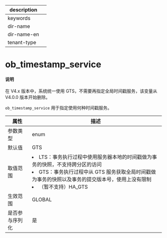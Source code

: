 |description||
|---|---|
|keywords||
|dir-name||
|dir-name-en||
|tenant-type||

# ob_timestamp_service 

<main id="notice" type='explain'>
<h4>说明</h4>
<p>在 V4.x 版本中，系统统一使用 GTS，不需要再指定全局时间戳服务，该变量从 V4.0.0 版本开始删除。</p>
</main>

`ob_timestamp_service` 用于指定使用何种时间戳服务。

| **属性**  |                                                                     **描述**                                                                      |
|---------|-------------------------------------------------------------------------------------------------------------------------------------------------|
| 参数类型    | enum                                                                                                                                            |
| 默认值     | GTS                                                                                                                                             |
| 取值范围    | <li> LTS：事务执行过程中使用服务器本地的时间戳做为事务的快照，不支持跨分区的访问   <li> GTS：事务执行过程中从 GTS 服务获取全局时间戳做为事务的快照以及事务的提交版本号，使用上没有限制   <li>（暂不支持）HA_GTS    |
| 生效范围    | GLOBAL                                                                                                                                          |
| 是否参与序列化 | 是                                                                                                                                               |
